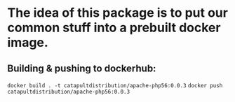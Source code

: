 # The idea of this package is to put our common stuff into a prebuilt docker image.

## Building & pushing to dockerhub:

`docker build . -t catapultdistribution/apache-php56:0.0.3`
`docker push catapultdistribution/apache-php56:0.0.3`